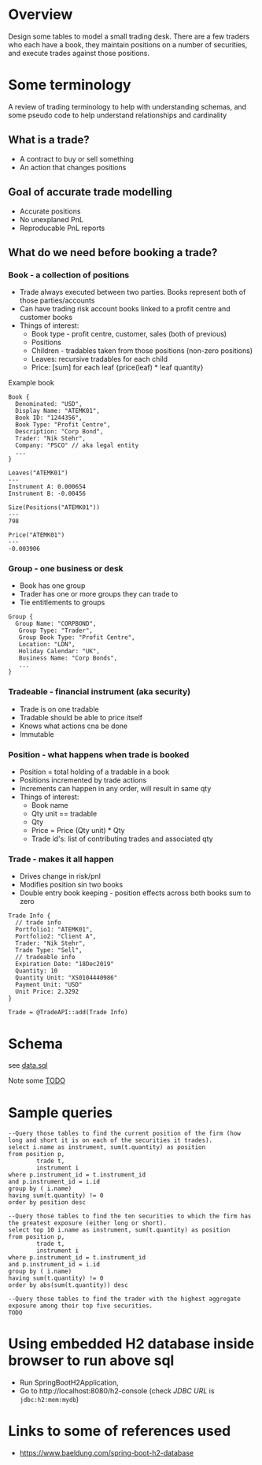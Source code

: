 # Overview
Design some tables to model a small trading desk. There are a few traders who each have a book, they maintain positions on a number of 
securities, and execute trades against those positions. 

# Some terminology
A review of trading terminology to help with understanding schemas, and some pseudo code to help understand relationships and cardinality

## What is a trade?
   * A contract to buy or sell something
   * An action that changes positions

## Goal of accurate trade modelling
   * Accurate positions
   * No unexplaned PnL
   * Reproducable PnL reports

## What do we need before booking a trade?

### Book - a collection of positions
   * Trade always executed between two parties. Books represent both of those parties/accounts
   * Can have trading risk account books linked to a profit centre and customer books
   * Things of interest:
      * Book type - profit centre, customer, sales (both of previous)
      * Positions
      * Children - tradables taken from those positions (non-zero positions)
      * Leaves: recursive tradables for each child
      * Price: [sum] for each leaf {price(leaf) * leaf quantity}

Example book
```
Book {
  Denominated: "USD",
  Display Name: "ATEMK01",
  Book ID: "1244356",
  Book Type: "Profit Centre",
  Description: "Corp Bond",
  Trader: "Nik Stehr",
  Company: "PSCO" // aka legal entity
  ...
}

Leaves("ATEMK01")
---
Instrument A: 0.000654
Instrument B: -0.00456

Size(Positions("ATEMK01"))
---
798

Price("ATEMK01")
---
-0.003906
```

### Group - one business or desk
   * Book has one group
   * Trader has one or more groups they can trade to
   * Tie entitlements to groups

```
Group {
  Group Name: "CORPBOND",
   Group Type: "Trader",
   Group Book Type: "Profit Centre",
   Location: "LDN",
   Holiday Calendar: "UK",
   Business Name: "Corp Bonds",
   ...
}
```

### Tradeable - financial instrument (aka security)
   * Trade is on one tradable
   * Tradable should be able to price itself
   * Knows what actions cna be done
   * Immutable

### Position - what happens when trade is booked
   * Position = total holding of a tradable in a book
   * Positions incremented by trade actions
   * Increments can happen in any order, will result in same qty
   * Things of interest:
      * Book name
      * Qty unit == tradable
      * Qty
      * Price = Price (Qty unit) * Qty
      * Trade id's: list of contributing trades and associated qty

### Trade - makes it all happen
   * Drives change in risk/pnl
   * Modifies position sin two books
   * Double entry book keeping - position effects across both books sum to zero

```
Trade Info {
  // trade info
  Portfolio1: "ATEMK01",
  Portfolio2: "Client A",
  Trader: "Nik Stehr",
  Trade Type: "Sell",
  // tradeable info
  Expiration Date: "18Dec2019"
  Quantity: 10
  Quantity Unit: "XS0104440986"
  Payment Unit: "USD"
  Unit Price: 2.3292
}

Trade = @TradeAPI::add(Trade Info)
```

# Schema 
see [data.sql](src/main/resources/data.sql)

Note some [TODO](TODO.md) 

# Sample queries

```
--Query those tables to find the current position of the firm (how long and short it is on each of the securities it trades).
select i.name as instrument, sum(t.quantity) as position
from position p, 
        trade t, 
        instrument i
where p.instrument_id = t.instrument_id
and p.instrument_id = i.id 
group by ( i.name)
having sum(t.quantity) != 0
order by position desc

--Query those tables to find the ten securities to which the firm has the greatest exposure (either long or short).
select top 10 i.name as instrument, sum(t.quantity) as position
from position p, 
        trade t, 
        instrument i
where p.instrument_id = t.instrument_id
and p.instrument_id = i.id 
group by ( i.name)
having sum(t.quantity) != 0
order by abs(sum(t.quantity)) desc

--Query those tables to find the trader with the highest aggregate exposure among their top five securities.
TODO
```

# Using embedded H2 database inside browser to run above sql
   * Run SpringBootH2Application, 
   * Go to http://localhost:8080/h2-console (check _JDBC URL_ is `jdbc:h2:mem:mydb`)

#  Links to some of references used
   * https://www.baeldung.com/spring-boot-h2-database
